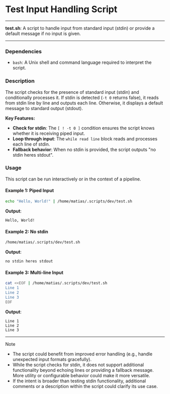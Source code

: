 # Test Input Handling Script

---

**test.sh**: A script to handle input from standard input (stdin) or provide a default message if no input is given.

---

### Dependencies

- `bash`: A Unix shell and command language required to interpret the script.

### Description

The script checks for the presence of standard input (stdin) and conditionally processes it. If stdin is detected (`-t 0` returns false), it reads from stdin line by line and outputs each line. Otherwise, it displays a default message to standard output (stdout).

**Key Features:**
- **Check for stdin**: The `[ ! -t 0 ]` condition ensures the script knows whether it is receiving piped input.
- **Loop through input**: The `while read line` block reads and processes each line of stdin.
- **Fallback behavior**: When no stdin is provided, the script outputs "no stdin heres stdout".

### Usage

This script can be run interactively or in the context of a pipeline.

#### Example 1: Piped Input
```bash
echo "Hello, World!" | /home/matias/.scripts/dev/test.sh
```
**Output**:
```
Hello, World!
```

#### Example 2: No stdin
```bash
/home/matias/.scripts/dev/test.sh
```
**Output**:
```
no stdin heres stdout
```

#### Example 3: Multi-line Input
```bash
cat <<EOF | /home/matias/.scripts/dev/test.sh
Line 1
Line 2
Line 3
EOF
```
**Output**:
```
Line 1
Line 2
Line 3
```

---

> [!NOTE]
> - The script could benefit from improved error handling (e.g., handle unexpected input formats gracefully).
> - While the script checks for stdin, it does not support additional functionality beyond echoing lines or providing a fallback message. More utility or configurable behavior could make it more versatile.
> - If the intent is broader than testing stdin functionality, additional comments or a description within the script could clarify its use case.